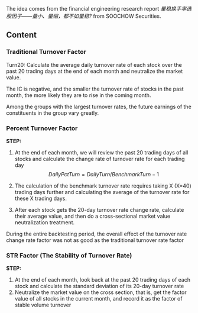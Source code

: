 The idea comes from the financial engineering research report *量稳换手率选股因子——量小、量缩，都不如量稳?* from SOOCHOW Securities.

## Content
### Traditional Turnover Factor
Turn20: Calculate the average daily turnover rate of each stock over the past 20 trading days at the end of each month and neutralize the market value.

The IC is negative, and the smaller the turnover rate of stocks in the past month, the more likely they are to rise in the coming month.

Among the groups with the largest turnover rates, the future earnings of the constituents in the group vary greatly.

### Percent Turnover Factor    
**STEP:**
1. At the end of each month, we will review the past 20 trading days of all stocks and calculate the change rate of turnover rate for each trading day 
$$ DailyPctTurn = DailyTurn / BenchmarkTurn - 1 $$

2. The calculation of the benchmark turnover rate requires taking X (X=40) trading days further and calculating the average of the turnover rate for these X trading days.
3. After each stock gets the 20-day turnover rate change rate, calculate their average value, and then do a cross-sectional market value neutralization treatment.

During the entire backtesting period, the overall effect of the turnover rate change rate factor was not as good as the traditional turnover rate factor

### STR Factor (The Stability of Turnover Rate)
**STEP:**
1. At the end of each month, look back at the past 20 trading days of each stock and calculate the standard deviation of its 20-day turnover rate
2. Neutralize the market value on the cross section, that is, get the factor value of all stocks in the current month, and record it as the factor of stable volume turnover

